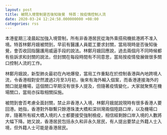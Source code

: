 ```yaml
---
layout: post
title: 被問入境管制是否後知後覺　特首：按疫情控制人流
date: 2020-03-24 12:24:58.000000000 +08:00
categories: rss
---
```


本港星期三凌晨起加強入境管制，所有非香港居民從海外乘搭飛機抵港將不准入境。特首林鄭月娥被問到，早前有醫護人員罷工要求封關，當局現時是否後知後覺，會否收回指醫護用威逼手段的說法。林鄭月娥回應說，過去兩個月不同時候都有些訴求和封關的說法，但封關在每段時間有不同意思，當局按疫情發展做很多關口控制人流的工作。

林鄭月娥說，新型肺炎最初在內地爆發，當局工作重點在於控制香港與內地跨境人流，令香港相對安然渡過2月至3月初，後來有海外輸入個案，而香港連接海外的關口就是機場，這個關口早期沒有很多人提及，但隨著疫情變化，大家就聚焦在機場關口，當局亦採取相關採施。

被問到會否考慮全面封關，禁止非香港人入境，林鄭月娥就說現時有很多香港人要回港。她指，香港對外聯繫只餘港珠澳大橋和深圳灣兩個陸路口岸，以及機場口岸，隨著所有經大橋入境的人士都要接受強制檢疫，相信經剩餘口岸入境的人數將大幅下降。她又說，香港居民包括永久和非永久居民，有人提出要禁止外籍人士入境，但外籍人士可能是香港居民。
